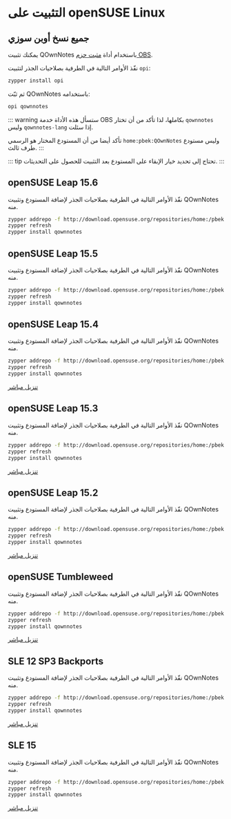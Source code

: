 # التثبيت على openSUSE Linux

<installation-opensuse/>

<!-- <Content :page-key="getPageKey($site.pages, '/installation/ubuntu.md')" /> -->


## جميع نسخ أوبن سوزي

يمكنك تثبيت QOwnNotes باستخدام أداة [مثبت حزم OBS](https://github.com/openSUSE/opi).

نفّذ الأوامر التالية في الطرفية بصلاحيات الجذر لتثبيت `opi`:

```bash
zypper install opi
```

ثم ثبّت QOwnNotes باستخدامه:

```bash
opi qownnotes
```

::: warning
ستسأل هذه الأداة خدمة OBS بكاملها، لذا تأكد من أن تختار `qownnotes` وليس `qownnotes-lang` إذا سئلت.

تأكد أيضا من أن المستودع المختار هو الرسمي `home:pbek:QOwnNotes` وليس مستودع طرف ثالث.
:::

::: tip
تحتاج إلى تحديد خيار الإبقاء على المستودع بعد التثبيت للحصول على التحديثات.
:::

## openSUSE Leap 15.6

نفّذ الأوامر التالية في الطرفية بصلاحيات الجذر لإضافة المستودع وتثبيت QOwnNotes منه.

```bash
zypper addrepo -f http://download.opensuse.org/repositories/home:/pbek:/QOwnNotes/15.6/home:pbek:QOwnNotes.repo
zypper refresh
zypper install qownnotes
```

## openSUSE Leap 15.5

نفّذ الأوامر التالية في الطرفية بصلاحيات الجذر لإضافة المستودع وتثبيت QOwnNotes منه.

```bash
zypper addrepo -f http://download.opensuse.org/repositories/home:/pbek:/QOwnNotes/15.5/home:pbek:QOwnNotes.repo
zypper refresh
zypper install qownnotes
```

## openSUSE Leap 15.4

نفّذ الأوامر التالية في الطرفية بصلاحيات الجذر لإضافة المستودع وتثبيت QOwnNotes منه.

```bash
zypper addrepo -f http://download.opensuse.org/repositories/home:/pbek:/QOwnNotes/15.4/home:pbek:QOwnNotes.repo
zypper refresh
zypper install qownnotes
```

[تنزيل مباشر](https://download.opensuse.org/repositories/home:/pbek:/QOwnNotes/15.4)

## openSUSE Leap 15.3

نفّذ الأوامر التالية في الطرفية بصلاحيات الجذر لإضافة المستودع وتثبيت QOwnNotes منه.

```bash
zypper addrepo -f http://download.opensuse.org/repositories/home:/pbek:/QOwnNotes/openSUSE_Leap_15.3/home:pbek:QOwnNotes.repo
zypper refresh
zypper install qownnotes
```

[تنزيل مباشر](https://download.opensuse.org/repositories/home:/pbek:/QOwnNotes/openSUSE_Leap_15.3)

## openSUSE Leap 15.2

نفّذ الأوامر التالية في الطرفية بصلاحيات الجذر لإضافة المستودع وتثبيت QOwnNotes منه.

```bash
zypper addrepo -f http://download.opensuse.org/repositories/home:/pbek:/QOwnNotes/openSUSE_Leap_15.2/home:pbek:QOwnNotes.repo
zypper refresh
zypper install qownnotes
```

[تنزيل مباشر](https://download.opensuse.org/repositories/home:/pbek:/QOwnNotes/openSUSE_Leap_15.2)

## openSUSE Tumbleweed

نفّذ الأوامر التالية في الطرفية بصلاحيات الجذر لإضافة المستودع وتثبيت QOwnNotes منه.

```bash
zypper addrepo -f http://download.opensuse.org/repositories/home:/pbek:/QOwnNotes/openSUSE_Tumbleweed/home:pbek:QOwnNotes.repo
zypper refresh
zypper install qownnotes
```

[تنزيل مباشر](https://download.opensuse.org/repositories/home:/pbek:/QOwnNotes/openSUSE_Tumbleweed)


## SLE 12 SP3 Backports

نفّذ الأوامر التالية في الطرفية بصلاحيات الجذر لإضافة المستودع وتثبيت QOwnNotes منه.

```bash
zypper addrepo -f http://download.opensuse.org/repositories/home:/pbek:/QOwnNotes/SLE_12_SP3_Backports/home:pbek:QOwnNotes.repo
zypper refresh
zypper install qownnotes
```

[تنزيل مباشر](https://download.opensuse.org/repositories/home:/pbek:/QOwnNotes/SLE_12_SP3_Backports)

## SLE 15

نفّذ الأوامر التالية في الطرفية بصلاحيات الجذر لإضافة المستودع وتثبيت QOwnNotes منه.

```bash
zypper addrepo -f http://download.opensuse.org/repositories/home:/pbek:/QOwnNotes/SLE_15/home:pbek:QOwnNotes.repo
zypper refresh
zypper install qownnotes
```

[تنزيل مباشر](https://download.opensuse.org/repositories/home:/pbek:/QOwnNotes/SLE_15)
